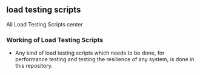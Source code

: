 ## load testing scripts

All Load Testing Scripts center

### Working of Load Testing Scripts

- Any kind of load testing scripts which needs to be done, for performance testing and testing the resilience of any system, is done in this repository.
